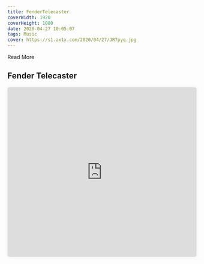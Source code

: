 ```yaml
---
title: FenderTelecaster
coverWidth: 1920
coverHeight: 1080
date: 2020-04-27 10:05:07
tags: Music
cover: https://s1.ax1x.com/2020/04/27/JR7pyq.jpg
---
```


Read More
<!-- more -->

## Fender Telecaster

<iframe style="width:100%;height:450px;box-shadow:0px 0px 10px #eee;border-radius:5px" src="https://www.ddd.online/jq/webEdit/project/embedProject/ardK7Vqt-M1VCYouh-BUTQtGkL-PrCdsNtA" frameborder="0" allowvr allowfullscreen mozallowfullscreen="true" webkitallowfullscreen="true" onmousewheel="">
</iframe>